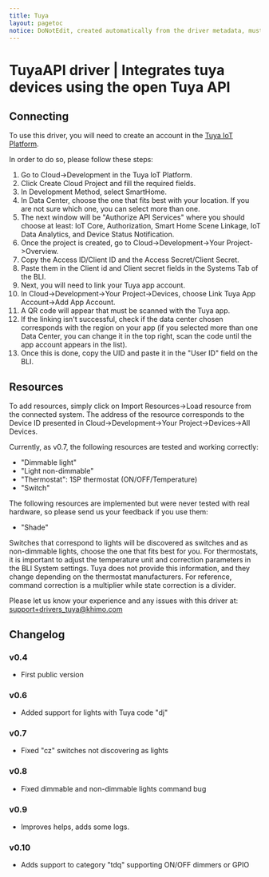 ```yaml
---
title: Tuya
layout: pagetoc
notice: DoNotEdit, created automatically from the driver metadata, must be updated on the driver itself
---
```

# TuyaAPI driver | Integrates tuya devices using the open Tuya API

## Connecting

To use this driver, you will need to create an account in the [Tuya IoT Platform](https://iot.tuya.com/). 

In order to do so, please follow these steps:

1. Go to Cloud->Development in the Tuya IoT Platform.
2. Click Create Cloud Project and fill the required fields.
3. In Development Method, select SmartHome.
4. In Data Center, choose the one that fits best with your location. If you are not sure which one, you can select more than one.
5. The next window will be "Authorize API Services" where you should choose at least: IoT Core, Authorization, Smart Home Scene Linkage, IoT Data Analytics, and Device Status Notification.
6. Once the project is created, go to Cloud->Development->Your Project->Overview.
7. Copy the Access ID/Client ID and the Access Secret/Client Secret.
8. Paste them in the Client id and Client secret fields in the Systems Tab of the BLI.
9. Next, you will need to link your Tuya app account.
10. In Cloud->Development->Your Project->Devices, choose Link Tuya App Account->Add App Account.
11. A QR code will appear that must be scanned with the Tuya app.
12. If the linking isn't successful, check if the data center chosen corresponds with the region on your app (if you selected more than one Data Center, you can change it in the top right, scan the code until the app account appears in the list).
13. Once this is done, copy the UID and paste it in the "User ID" field on the BLI.

## Resources

To add resources, simply click on Import Resources->Load resource from the connected system. The address of the resource corresponds to the Device ID presented in Cloud->Development->Your Project->Devices->All Devices. 

Currently, as v0.7, the following resources are tested and working correctly:

- "Dimmable light"
- "Light non-dimmable" 
- "Thermostat": 1SP thermostat (ON/OFF/Temperature)
- "Switch"

The following resources are implemented but were never tested with real hardware, so please send us your feedback if you use them:

- "Shade"

Switches that correspond to lights will be discovered as switches and as non-dimmable lights, choose the one that fits best for you.
For thermostats, it is important to adjust the temperature unit and correction parameters in the BLI System settings. Tuya does not provide this information, and they change depending on the thermostat manufacturers.
For reference, command correction is a multiplier while state correction is a divider.

Please let us know your experience and any issues with this driver at: [support+drivers_tuya@khimo.com](mailto:support+drivers_tuya@khimo.com)

## Changelog
### v0.4
- First public version

### v0.6
- Added support for lights with Tuya code "dj" 

### v0.7
- Fixed "cz" switches not discovering as lights

### v0.8
- Fixed dimmable and non-dimmable lights command bug

### v0.9
- Improves helps, adds some logs.

### v0.10
- Adds support to category "tdq" supporting ON/OFF dimmers or GPIO

